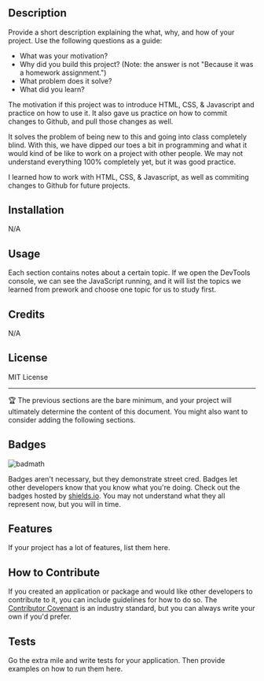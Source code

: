 # <Your-Project-Title>

## Description

Provide a short description explaining the what, why, and how of your project. Use the following questions as a guide:

- What was your motivation?
- Why did you build this project? (Note: the answer is not "Because it was a homework assignment.")
- What problem does it solve?
- What did you learn?

The motivation if this project was to introduce HTML, CSS, & Javascript and practice on how to use  it. It also gave us practice on how to commit changes to Github, and pull those changes as well.

It solves the problem of being new to this and going into class completely blind. With this, we have dipped our toes a bit in programming and what it would kind of be like to work on a project with other people. We may not understand everything 100% completely yet, but it was good practice.

I learned how to work with HTML, CSS, & Javascript, as well as commiting changes to Github for future projects.


## Installation

N/A

## Usage

Each section contains notes about a certain topic. If we open the DevTools console, we can see the JavaScript running, and it will list the topics we learned from prework and choose one topic for us to study first.

## Credits

N/A

## License

MIT License

---

🏆 The previous sections are the bare minimum, and your project will ultimately determine the content of this document. You might also want to consider adding the following sections.

## Badges

![badmath](https://img.shields.io/github/languages/top/nielsenjared/badmath)

Badges aren't necessary, but they demonstrate street cred. Badges let other developers know that you know what you're doing. Check out the badges hosted by [shields.io](https://shields.io/). You may not understand what they all represent now, but you will in time.

## Features

If your project has a lot of features, list them here.

## How to Contribute

If you created an application or package and would like other developers to contribute to it, you can include guidelines for how to do so. The [Contributor Covenant](https://www.contributor-covenant.org/) is an industry standard, but you can always write your own if you'd prefer.

## Tests

Go the extra mile and write tests for your application. Then provide examples on how to run them here.
